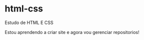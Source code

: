 # html-css
 Estudo de HTML E CSS


Estou aprendendo a criar site e agora vou gerenciar repositorios!